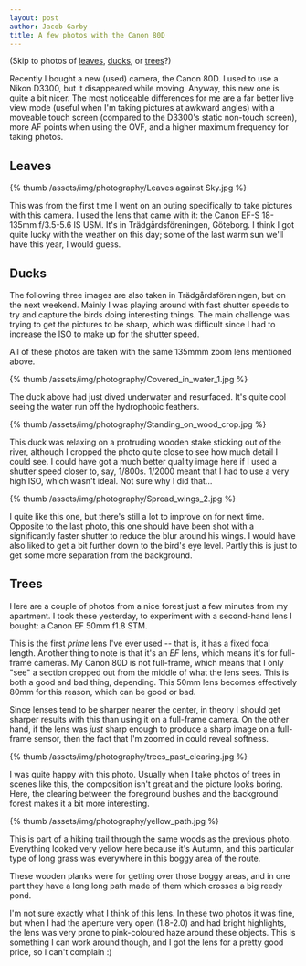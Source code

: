 ```yaml
---
layout: post
author: Jacob Garby
title: A few photos with the Canon 80D
---
```


(Skip to photos of [leaves](#leaves), [ducks](#ducks), or [trees](#trees)?)

Recently I bought a new (used) camera, the Canon 80D. I used to use a Nikon D3300, but it disappeared while moving. Anyway, this new one is quite a bit nicer. The most noticeable differences for me are a far better live view mode (useful when I'm taking pictures at awkward angles) with a moveable touch screen (compared to the D3300's static non-touch screen), more AF points when using the OVF, and a higher maximum frequency for taking photos.

## Leaves


{% thumb /assets/img/photography/Leaves against Sky.jpg %}

This was from the first time I went on an outing specifically to take pictures with this camera. I used the lens that came with it: the Canon EF-S 18-135mm f/3.5-5.6 IS USM. It's in Trädgårdsföreningen, Göteborg. I think I got quite lucky with the weather on this day; some of the last warm sun we'll have this year, I would guess.

## Ducks

The following three images are also taken in Trädgårdsföreningen, but on the next weekend. Mainly I was playing around with fast shutter speeds to try and capture the birds doing interesting things. The main challenge was trying to get the pictures to be sharp, which was difficult since I had to increase the ISO to make up for the shutter speed.

All of these photos are taken with the same 135mmm zoom lens mentioned above.

{% thumb /assets/img/photography/Covered_in_water_1.jpg %}

The duck above had just dived underwater and resurfaced. It's quite cool seeing the water run off the hydrophobic feathers.

{% thumb /assets/img/photography/Standing_on_wood_crop.jpg %}

This duck was relaxing on a protruding wooden stake sticking out of the river, although I cropped the photo quite close to see how much detail I could see. I could have got a much better quality image here if I used a shutter speed closer to, say, 1/800s. 1/2000 meant that I had to use a very high ISO, which wasn't ideal. Not sure why I did that...

{% thumb /assets/img/photography/Spread_wings_2.jpg %}

I quite like this one, but there's still a lot to improve on for next time. Opposite to the last photo, this one should have been shot with a significantly faster shutter to reduce the blur around his wings. I would have also liked to get a bit further down to the bird's eye level. Partly this is just to get some more separation from the background.

## Trees

Here are a couple of photos from a nice forest just a few minutes from my apartment. I took these yesterday, to experiment with a second-hand lens I bought: a Canon EF 50mm f1.8 STM.

This is the first _prime_ lens I've ever used -- that is, it has a fixed focal length. Another thing to note is that it's an _EF_ lens, which means it's for full-frame cameras. My Canon 80D is not full-frame, which means that I only "see" a section cropped out from the middle of what the lens sees. This is both a good and bad thing, depending. This 50mm lens becomes effectively 80mm for this reason, which can be good or bad.

Since lenses tend to be sharper nearer the center, in theory I should get sharper results with this than using it on a full-frame camera. On the other hand, if the lens was _just_ sharp enough to produce a sharp image on a full-frame sensor, then the fact that I'm zoomed in could reveal softness.

{% thumb /assets/img/photography/trees_past_clearing.jpg %}

I was quite happy with this photo. Usually when I take photos of trees in scenes like this, the composition isn't great and the picture looks boring. Here, the clearing between the foreground bushes and the background forest makes it a bit more interesting.

{% thumb /assets/img/photography/yellow_path.jpg %}

This is part of a hiking trail through the same woods as the previous photo. Everything looked very yellow here because it's Autumn, and this particular type of long grass was everywhere in this boggy area of the route.

These wooden planks were for getting over those boggy areas, and in one part they have a long long path made of them which crosses a big reedy pond.

I'm not sure exactly what I think of this lens. In these two photos it was fine, but when I had the aperture very open (1.8-2.0) and had bright highlights, the lens was very prone to pink-coloured haze around these objects. This is something I can work around though, and I got the lens for a pretty good price, so I can't complain :)
